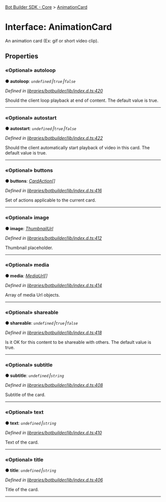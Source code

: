 [Bot Builder SDK - Core](../README.md) > [AnimationCard](../interfaces/botbuilder.animationcard.md)



# Interface: AnimationCard


An animation card (Ex: gif or short video clip).


## Properties
<a id="autoloop"></a>

### «Optional» autoloop

**●  autoloop**:  *`undefined`⎮`true`⎮`false`* 

*Defined in [libraries/botbuilder/lib/index.d.ts:420](https://github.com/Microsoft/botbuilder-js/blob/a28edbb/libraries/botbuilder/lib/index.d.ts#L420)*



Should the client loop playback at end of content. The default value is true.




___

<a id="autostart"></a>

### «Optional» autostart

**●  autostart**:  *`undefined`⎮`true`⎮`false`* 

*Defined in [libraries/botbuilder/lib/index.d.ts:422](https://github.com/Microsoft/botbuilder-js/blob/a28edbb/libraries/botbuilder/lib/index.d.ts#L422)*



Should the client automatically start playback of video in this card. The default value is true.




___

<a id="buttons"></a>

### «Optional» buttons

**●  buttons**:  *[CardAction](botbuilder.cardaction.md)[]* 

*Defined in [libraries/botbuilder/lib/index.d.ts:416](https://github.com/Microsoft/botbuilder-js/blob/a28edbb/libraries/botbuilder/lib/index.d.ts#L416)*



Set of actions applicable to the current card.




___

<a id="image"></a>

### «Optional» image

**●  image**:  *[ThumbnailUrl](botbuilder.thumbnailurl.md)* 

*Defined in [libraries/botbuilder/lib/index.d.ts:412](https://github.com/Microsoft/botbuilder-js/blob/a28edbb/libraries/botbuilder/lib/index.d.ts#L412)*



Thumbnail placeholder.




___

<a id="media"></a>

### «Optional» media

**●  media**:  *[MediaUrl](botbuilder.mediaurl.md)[]* 

*Defined in [libraries/botbuilder/lib/index.d.ts:414](https://github.com/Microsoft/botbuilder-js/blob/a28edbb/libraries/botbuilder/lib/index.d.ts#L414)*



Array of media Url objects.




___

<a id="shareable"></a>

### «Optional» shareable

**●  shareable**:  *`undefined`⎮`true`⎮`false`* 

*Defined in [libraries/botbuilder/lib/index.d.ts:418](https://github.com/Microsoft/botbuilder-js/blob/a28edbb/libraries/botbuilder/lib/index.d.ts#L418)*



Is it OK for this content to be shareable with others. The default value is true.




___

<a id="subtitle"></a>

### «Optional» subtitle

**●  subtitle**:  *`undefined`⎮`string`* 

*Defined in [libraries/botbuilder/lib/index.d.ts:408](https://github.com/Microsoft/botbuilder-js/blob/a28edbb/libraries/botbuilder/lib/index.d.ts#L408)*



Subtitle of the card.




___

<a id="text"></a>

### «Optional» text

**●  text**:  *`undefined`⎮`string`* 

*Defined in [libraries/botbuilder/lib/index.d.ts:410](https://github.com/Microsoft/botbuilder-js/blob/a28edbb/libraries/botbuilder/lib/index.d.ts#L410)*



Text of the card.




___

<a id="title"></a>

### «Optional» title

**●  title**:  *`undefined`⎮`string`* 

*Defined in [libraries/botbuilder/lib/index.d.ts:406](https://github.com/Microsoft/botbuilder-js/blob/a28edbb/libraries/botbuilder/lib/index.d.ts#L406)*



Title of the card.




___


